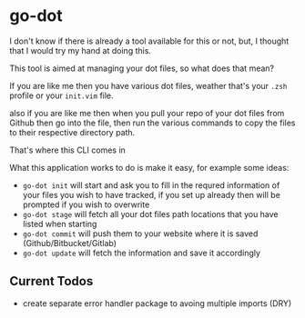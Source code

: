 # go-dot

I don't know if there is already a tool available for this or not, but, I thought that I would try my hand at doing this.

This tool is aimed at managing your dot files, so what does that mean?

If you are like me then you have various dot files, weather that's your `.zsh` profile or your `init.vim` file.

also if you are like me then when you pull your repo of your dot files from Github then go into the file, then run the various commands to copy the files to their
respective directory path.

That's where this CLI comes in

What this application works to do is make it easy, for example some ideas:
- `go-dot init` will start and ask you to fill in the requred information of your files you wish to have tracked, if you set up already then will be prompted if you wish to overwrite
- `go-dot stage` will fetch all your dot files path locations that you have listed when starting
- `go-dot commit` will push them to your website where it is saved (Github/Bitbucket/Gitlab)
- `go-dot update` will fetch the information and save it accordingly


## Current Todos
- create separate error handler package to avoing multiple imports (DRY)

